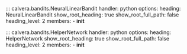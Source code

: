 ::: calvera.bandits.NeuralLinearBandit
    handler: python
    options:
      heading: NeuralLinearBandit
      show_root_heading: true
      show_root_full_path: false
      heading_level: 2
      members: 
        - __init__

::: calvera.bandits.HelperNetwork
    handler: python
    options:
      heading: HelperNetwork
      show_root_heading: true
      show_root_full_path: false
      heading_level: 2
      members: 
        - __init__
